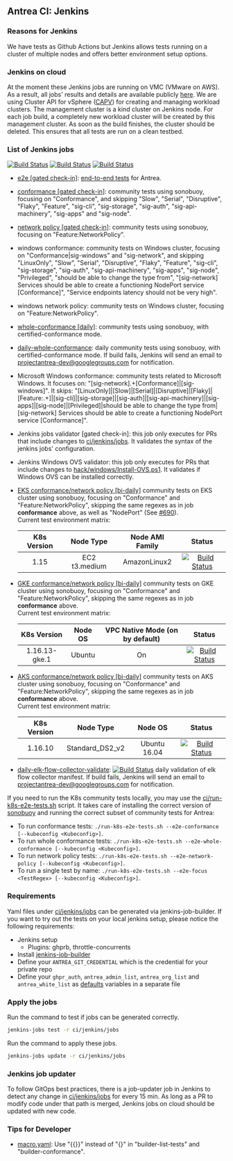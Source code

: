 ## Antrea CI: Jenkins

### Reasons for Jenkins
We have tests as Github Actions but Jenkins allows tests running on a cluster of
multiple nodes and offers better environment setup options.

### Jenkins on cloud
At the moment these Jenkins jobs are running on VMC (VMware on AWS). As a
result, all jobs' results and details are available publicly
[here](https://jenkins.antrea-ci.rocks/). We are using Cluster API for vSphere
([CAPV](https://github.com/kubernetes-sigs/cluster-api-provider-vsphere)) for
creating and managing workload clusters. The management cluster is a kind cluster
on Jenkins node. For each job build, a completely new workload cluster will be created
by this management cluster. As soon as the build finishes, the cluster
should be deleted. This ensures that all tests are run on a clean testbed.

### List of Jenkins jobs
[![Build Status](http://jenkins.antrea-ci.rocks/buildStatus/icon?job=cloud-antrea-eks-conformance-net-policy&subject=EKS%20Conformance/NetworkPolicy)](http://jenkins.antrea-ci.rocks/view/cloud/job/cloud-antrea-eks-conformance-net-policy/) [![Build Status](http://jenkins.antrea-ci.rocks/buildStatus/icon?job=cloud-antrea-gke-conformance-net-policy&subject=GKE%20Conformance/NetworkPolicy%20)](http://jenkins.antrea-ci.rocks/view/cloud/job/cloud-antrea-gke-conformance-net-policy/) [![Build Status](http://jenkins.antrea-ci.rocks/buildStatus/icon?job=cloud-antrea-aks-conformance-net-policy&subject=AKS%20Conformance/NetworkPolicy%20)](http://jenkins.antrea-ci.rocks/view/cloud/job/cloud-antrea-aks-conformance-net-policy/)

* [e2e [gated check-in]](https://jenkins.antrea-ci.rocks/job/antrea-e2e-for-pull-request/):
  [end-to-end tests](/test/e2e) for Antrea.
* [conformance [gated check-in]](https://jenkins.antrea-ci.rocks/job/antrea-conformance-for-pull-request/):
  community tests using sonobuoy, focusing on "Conformance", and skipping "Slow",
  "Serial", "Disruptive", "Flaky", "Feature", "sig-cli",
  "sig-storage", "sig-auth", "sig-api-machinery", "sig-apps" and "sig-node".
* [network policy [gated check-in]](https://jenkins.antrea-ci.rocks/job/antrea-networkpolicy-for-pull-request/):
  community tests using sonobuoy, focusing on "Feature:NetworkPolicy".
* windows conformance: community tests on Windows cluster, focusing on "Conformance|sig-windows" and "sig-network",
  and skipping "LinuxOnly", "Slow", "Serial", "Disruptive", "Flaky", "Feature", "sig-cli", "sig-storage", "sig-auth",
  "sig-api-machinery", "sig-apps", "sig-node", "Privileged", "should be able to change the type from", "[sig-network]
  Services should be able to create a functioning NodePort service [Conformance]", "Service endpoints latency should not
  be very high".
* windows network policy: community tests on Windows cluster, focusing on "Feature:NetworkPolicy".
* [whole-conformance [daily]](https://jenkins.antrea-ci.rocks/job/antrea-whole-conformance-for-pull-request/):
  community tests using sonobuoy, with certified-conformance mode.
* [daily-whole-conformance](https://jenkins.antrea-ci.rocks/job/antrea-daily-whole-conformance-for-period/):
  daily community tests using sonobuoy, with certified-conformance mode. If build fails, Jenkins will
  send an email to projectantrea-dev@googlegroups.com for notification.
* Microsoft Windows conformance: community tests related to Microsoft Windows.
  It focuses on: "[sig-network].+[Conformance]|[sig-windows]".
  It skips: "[LinuxOnly]|[Slow]|[Serial]|[Disruptive]|[Flaky]|[Feature:.+]|[sig-cli]|[sig-storage]|[sig-auth]|[sig-api-machinery]|[sig-apps]|[sig-node]|[Privileged]|should be able to change the type from|[sig-network] Services should be able to create a functioning NodePort service [Conformance]".
* Jenkins jobs validator [gated check-in]: this job only executes for PRs that include changes to
  [ci/jenkins/jobs](/ci/jenkins/jobs). It validates the syntax of the jenkins jobs'
  configuration.
* Jenkins Windows OVS validator: this job only executes for PRs that include changes to [hack/windows/Install-OVS.ps1](hack/windows/Install-OVS.ps1). It validates
  if Windows OVS can be installed correctly.
* [EKS conformance/network policy [bi-daily]](http://jenkins.antrea-ci.rocks/view/cloud/job/cloud-antrea-eks-conformance-net-policy/)
  community tests on EKS cluster using sonobuoy, focusing on "Conformance" and "Feature:NetworkPolicy", skipping the same regexes as in job __conformance__ above, as well as "NodePort" (See [#690](https://github.com/vmware-tanzu/antrea/issues/690)).\
  Current test environment matrix:
  
  |  K8s Version |    Node Type    |  Node AMI Family |  Status  |
  | :----------: | :-------------: | :--------------: | :------: |
  |     1.15     |  EC2 t3.medium  |   AmazonLinux2   |[![Build Status](http://jenkins.antrea-ci.rocks/buildStatus/icon?job=cloud-antrea-eks-conformance-net-policy)](http://jenkins.antrea-ci.rocks/view/cloud/job/cloud-antrea-eks-conformance-net-policy/)|
  
* [GKE conformance/network policy [bi-daily]](http://jenkins.antrea-ci.rocks/view/cloud/job/cloud-antrea-gke-conformance-net-policy/)
  community tests on GKE cluster using sonobuoy, focusing on "Conformance" and "Feature:NetworkPolicy", skipping the same regexes as in job __conformance__ above.\
  Current test environment matrix:
    
  |  K8s Version   |     Node OS     | VPC Native Mode (on by default) |  Status  |
  | :------------: | :-------------: | :-----------------------------: |:-------: |
  | 1.16.13-gke.1  |     Ubuntu      |  On                             |[![Build Status](http://jenkins.antrea-ci.rocks/buildStatus/icon?job=cloud-antrea-gke-conformance-net-policy)](http://jenkins.antrea-ci.rocks/view/cloud/job/cloud-antrea-gke-conformance-net-policy/)|
  
* [AKS conformance/network policy [bi-daily]](http://jenkins.antrea-ci.rocks/view/cloud/job/cloud-antrea-aks-conformance-net-policy/)
  community tests on AKS cluster using sonobuoy, focusing on "Conformance" and "Feature:NetworkPolicy", skipping the same regexes as in job __conformance__ above.\
  Current test environment matrix:

  |  K8s Version   |  Node Type          |  Node OS        |  Status  |
  | :------------: | :-----------------: | :-------------: | :------: |
  | 1.16.10        |  Standard_DS2_v2    |  Ubuntu 16.04   |[![Build Status](http://jenkins.antrea-ci.rocks/buildStatus/icon?job=cloud-antrea-aks-conformance-net-policy)](http://jenkins.antrea-ci.rocks/view/cloud/job/cloud-antrea-aks-conformance-net-policy/)|

* [daily-elk-flow-collector-validate](https://jenkins.antrea-ci.rocks/job/antrea-daily-elk-flow-collector-validate-for-period/):
  [![Build Status](http://jenkins.antrea-ci.rocks/buildStatus/icon?job=antrea-daily-elk-flow-collector-validate-for-period)](http://jenkins.antrea-ci.rocks/view/cloud/job/antrea-daily-elk-flow-collector-validate-for-period/)
  daily validation of elk flow collector manifest. If build fails, Jenkins will send an email to 
  projectantrea-dev@googlegroups.com for notification.

If you need to run the K8s community tests locally, you may use the
[ci/run-k8s-e2e-tests.sh](/ci/run-k8s-e2e-tests.sh) script. It takes care of
installing the correct version of
[sonobuoy](https://github.com/vmware-tanzu/sonobuoy) and running the correct
subset of community tests for Antrea:
* To run conformance tests: `./run-k8s-e2e-tests.sh --e2e-conformance
  [--kubeconfig <Kubeconfig>]`.
* To run whole conformance tests: `./run-k8s-e2e-tests.sh --e2e-whole-conformance
  [--kubeconfig <Kubeconfig>]`.
* To run network policy tests: `./run-k8s-e2e-tests.sh --e2e-network-policy
  [--kubeconfig <Kubeconfig>]`.
* To run a single test by name: `./run-k8s-e2e-tests.sh --e2e-focus <TestRegex>
  [--kubeconfig <Kubeconfig>]`.

### Requirements
Yaml files under [ci/jenkins/jobs](/ci/jenkins/jobs) can be generated via
jenkins-job-builder. If you want to try out the tests on your local jenkins
setup, please notice the following requirements:
* Jenkins setup
  * Plugins: ghprb, throttle-concurrents
* Install
  [jenkins-job-builder](https://docs.openstack.org/infra/jenkins-job-builder/index.html)
* Define your `ANTREA_GIT_CREDENTIAL` which is the credential for your private
  repo
* Define your `ghpr_auth`, `antrea_admin_list`, `antrea_org_list` and
  `antrea_white_list` as
  [defaults](https://docs.openstack.org/infra/jenkins-job-builder/definition.html#defaults)
  variables in a separate file

### Apply the jobs
Run the command to test if jobs can be generated correctly.  
```bash
jenkins-jobs test -r ci/jenkins/jobs
```

Run the command to apply these jobs.  
```bash
jenkins-jobs update -r ci/jenkins/jobs
```

### Jenkins job updater
To follow GitOps best practices, there is a job-updater job in Jenkins to detect
any change in [ci/jenkins/jobs](/ci/jenkins/jobs) for every 15 min. As long as
a PR to modify code under that path is merged, Jenkins jobs on cloud should be
updated with new code.

### Tips for Developer
* [macro.yaml](/ci/jenkins/jobs/macros.yaml): Use "{{}}" instead of "{}" in "builder-list-tests" and "builder-conformance".
